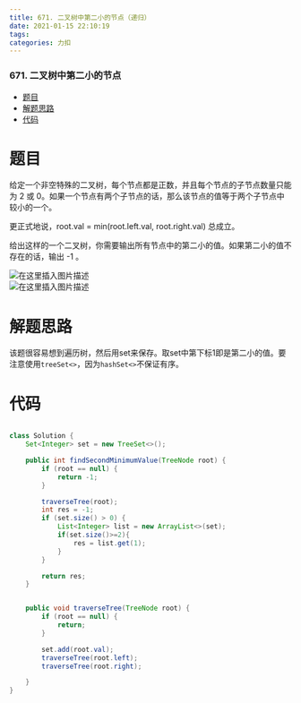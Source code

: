 ```yaml
---
title: 671. 二叉树中第二小的节点（递归）
date: 2021-01-15 22:10:19
tags: 
categories: 力扣
---
```


<!--more-->

### 671\. 二叉树中第二小的节点

- [题目](#_2)
- [解题思路](#_12)
- [代码](#_14)

# 题目

给定一个非空特殊的二叉树，每个节点都是正数，并且每个节点的子节点数量只能为 2 或 0。如果一个节点有两个子节点的话，那么该节点的值等于两个子节点中较小的一个。

更正式地说，root.val = min\(root.left.val, root.right.val\) 总成立。

给出这样的一个二叉树，你需要输出所有节点中的第二小的值。如果第二小的值不存在的话，输出 \-1 。

![在这里插入图片描述](https://img-blog.csdnimg.cn/20210115220700617.png?x-oss-process=image/watermark,type_ZmFuZ3poZW5naGVpdGk,shadow_10,text_aHR0cHM6Ly9ibG9nLmNzZG4ubmV0L3FxXzIxMDQwNTU5,size_16,color_FFFFFF,t_70)  
![在这里插入图片描述](https://img-blog.csdnimg.cn/20210115220710770.png?x-oss-process=image/watermark,type_ZmFuZ3poZW5naGVpdGk,shadow_10,text_aHR0cHM6Ly9ibG9nLmNzZG4ubmV0L3FxXzIxMDQwNTU5,size_16,color_FFFFFF,t_70)

# 解题思路

该题很容易想到遍历树，然后用set来保存。取set中第下标1即是第二小的值。要注意使用`treeSet<>`，因为`hashSet<>`不保证有序。

# 代码

```java

class Solution {
    Set<Integer> set = new TreeSet<>();

    public int findSecondMinimumValue(TreeNode root) {
        if (root == null) {
            return -1;
        }

        traverseTree(root);
        int res = -1;
        if (set.size() > 0) {
            List<Integer> list = new ArrayList<>(set);
            if(set.size()>=2){
                res = list.get(1);
            }
        }

        return res;
    }


    public void traverseTree(TreeNode root) {
        if (root == null) {
            return;
        }

        set.add(root.val);
        traverseTree(root.left);
        traverseTree(root.right);

    }
}
```
